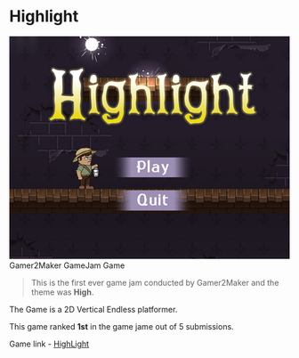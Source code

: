 # Highlight
![GamePlay](https://github.com/SSJAbatron/Highlight/blob/main/GameScreen_Highlight.jpg)
Gamer2Maker GameJam Game
> This is the first ever game jam conducted by Gamer2Maker and the theme was __High__.

The Game is a 2D Vertical Endless platformer.

This game ranked __1st__ in the game jame out of 5 submissions.

Game link - [HighLight](https://sanketvaria.itch.io/highlight)
